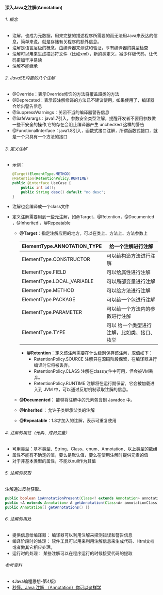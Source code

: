 #### 深入Java之注解(Annotation)

###### 1. 概念

* 注解，也成为元数据，用来完整的描述程序所需要的而无法用Java来表达的信息，简单来说，就是存储有关程序的额外信息。
* 注解是语言层级的概念，由编译器来测试和验证，享有编译器的类型检查
* 注解可以用来生成描述符文件（比如xml），新的类定义，减少样板代码，让代码更加干净易读
* 注解不能继承

###### 2. JavaSE内置的几个注解

* @Override：表示Override修饰的方法将覆盖超类的方法
* @Deprecated：表示该注解修饰的方法已不建议使用，如果使用了，编译器会给出警告信息
* @SuppressWarnings：关闭不当的编译器警告信息
* @SafeVarargs：java1.7引入，参数安全类型注解，提醒开发者不要用参数做一些不安全的操作,它的存在会阻止编译器产生 unchecked 这样的警告 
* @FunctionalInterface：java1.8引入，函数式接口注解，所谓函数式接口，就是一个只具有一个方法的接口

###### 3. 定义注解

* 示例：

  ```java
  @Target(ElementType.METHOD)
  @Retention(RetentionPolicy.RUNTIME)
  public @interface UseCase {
      public int id();
      public String desc() default "no desc";
  }
  ```

* 注解也会编译成一个class文件

* 定义注解需要用到一些元注解，如@Target，@Retention，@Documented ，@Inherited ，@Repeatable 

  * **@Target**：指定注解应用的地方，可以在类上、方法上、方法参数上 

    | ElementType.ANNOTATION_TYPE | 给一个注解进行注解                          |
    | --------------------------- | ------------------------------------------- |
    | ElementType.CONSTRUCTOR     | 可以给构造方法进行注解                      |
    | ElementType.FIELD           | 可以给属性进行注解                          |
    | ElementType.LOCAL_VARIABLE  | 可以局部变量进行注解                        |
    | ElementType.METHOD          | 可以给方法进行注解                          |
    | ElementType.PACKAGE         | 可以给一个包进行注解                        |
    | ElementType.PARAMETER       | 可以给一个方法内的参数进行注解              |
    | ElementType.TYPE            | 可以 给一个类型进行注解，比如类、接口、枚举|

    * **@Retention**：定义该注解需要在什么级别保存该注解，取值如下：
    	* RetentionPolicy.SOURCE 注解只在源码阶段保留，在编译器进行编译时它将被丢弃。 
    	- RetentionPolicy.CLASS 注解在class文件中可用，但会被VM丢弃。 
    	- RetentionPolicy.RUNTIME 注解将在运行期保留，它会被加载进入到 JVM 中，可以通过反射机制读取注解的信息。

  * **@Documented**： 能够将注解中的元素包含到 Javadoc 中。 

  * **@Inherited** ：允许子类继承父类的注解

  * **@Repeatable**：1.8才加入的注解，表示可重复使用

###### 4. 注解的属性（元素、成员变量）

* 可用类型：基本类型、String、Class、enum、Annotation、以上类型的数组
* 属性不能有不确定的值，要么是默认值，要么在使用注解时提供元素的值
* 对于非基本类型的属性，不能以null作为其值

###### 5. 注解的获取

注解通过反射获取。

```java
public boolean isAnnotationPresent(Class<? extends Annotation> annotationClass) {}
public <A extends Annotation> A getAnnotation(Class<A> annotationClass) {}
public Annotation[] getAnnotations() {}
```

###### 6. 注解的用处

- 提供信息给编译器： 编译器可以利用注解来探测错误和警告信息  
- 编译阶段时的处理： 软件工具可以用来利用注解信息来生成代码、Html文档或者做其它相应处理。  
- 运行时的处理： 某些注解可以在程序运行的时候接受代码的提取 

###### 参考资料

* 《Java编程思想-第4版》
* [ 秒懂，Java 注解 （Annotation）你可以这样学 ](https://blog.csdn.net/briblue/article/details/73824058)

